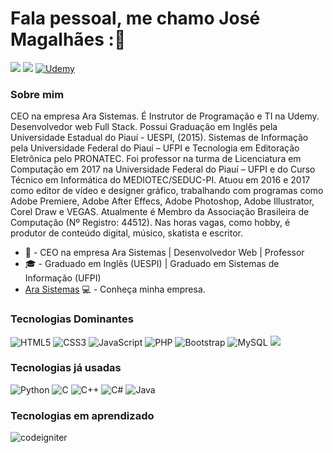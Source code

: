 # Fala pessoal, me chamo José Magalhães :👋

[<img src="https://img.shields.io/badge/GitHub-100000?style=for-the-badge&logo=github&logoColor=white">](https://github.com/josesmagalhaes)
[<img src="https://img.shields.io/badge/LinkedIn-0077B5?style=for-the-badge&logo=linkedin&logoColor=white">](https://www.linkedin.com/in/jos%C3%A9-magalh%C3%A3es-31a1a0176/)
[<img alt="Udemy" src="https://img.shields.io/badge/Udemy%20-%23EA5252.svg?&style=for-the-badge&logo=Udemy&logoColor=white"/>](https://www.udemy.com/user/jose-de-sousa-magalhaes/)


### Sobre mim
CEO na empresa Ara Sistemas. É Instrutor de Programação e TI na Udemy. Desenvolvedor web Full Stack. Possui Graduação em Inglês pela Universidade Estadual do Piauí - UESPI, (2015). Sistemas de Informação pela Universidade Federal do Piauí – UFPI e Tecnologia em Editoração Eletrônica pelo PRONATEC. Foi professor na turma de Licenciatura em Computação em 2017 na Universidade Federal do Piauí – UFPI e do Curso Técnico em Informática do MEDIOTEC/SEDUC-PI. Atuou em 2016 e 2017 como editor de vídeo e designer gráfico, trabalhando com programas como Adobe Premiere, Adobe After Effecs, Adobe Photoshop, Adobe Illustrator, Corel Draw e VEGAS. Atualmente é Membro da Associação Brasileira de Computação (Nº Registro: 44512). Nas horas vagas, como hobby, é produtor de conteúdo digital, músico, skatista e escritor. 

- 💼 - CEO na empresa Ara Sistemas | Desenvolvedor Web | Professor
- 🎓  - Graduado em Inglês (UESPI) | Graduado em Sistemas de Informação (UFPI)
- [Ara Sistemas](https://www.arasistemas.com.br/) 💻 - Conheça minha empresa.

### Tecnologias Dominantes
<img alt="HTML5" src="https://img.shields.io/badge/html5%20-%23E34F26.svg?&style=for-the-badge&logo=html5&logoColor=white"/> <img alt="CSS3" src="https://img.shields.io/badge/css3%20-%231572B6.svg?&style=for-the-badge&logo=css3&logoColor=white"/> <img alt="JavaScript" src="https://img.shields.io/badge/javascript%20-%23323330.svg?&style=for-the-badge&logo=javascript&logoColor=%23F7DF1E"/> <img alt="PHP" src="https://img.shields.io/badge/php-%23777BB4.svg?&style=for-the-badge&logo=php&logoColor=white"/> <img alt="Bootstrap" src="https://img.shields.io/badge/bootstrap%20-%23563D7C.svg?&style=for-the-badge&logo=bootstrap&logoColor=white"/>  <img alt="MySQL" src="https://img.shields.io/badge/mysql-%2300f.svg?&style=for-the-badge&logo=mysql&logoColor=white"/> <img src="https://img.shields.io/badge/Laravel-FF2D20?style=for-the-badge&logo=laravel&logoColor=white"> 

### Tecnologias já usadas
<img alt="Python" src="https://img.shields.io/badge/python%20-%2314354C.svg?&style=for-the-badge&logo=python&logoColor=white"/> <img alt="C" src="https://img.shields.io/badge/c%20-%2300599C.svg?&style=for-the-badge&logo=c&logoColor=white"/> <img alt="C++" src="https://img.shields.io/badge/c++%20-%2300599C.svg?&style=for-the-badge&logo=c%2B%2B&ogoColor=white"/> <img alt="C#" src="https://img.shields.io/badge/c%23%20-%23239120.svg?&style=for-the-badge&logo=c-sharp&logoColor=white"/> <img alt="Java" src="https://img.shields.io/badge/java-%23ED8B00.svg?&style=for-the-badge&logo=java&logoColor=white"/> 

### Tecnologias em aprendizado
<img alt="codeigniter" src="https://img.shields.io/badge/Codeigniter-EF4223?style=for-the-badge&logo=codeigniter&logoColor=white" />
